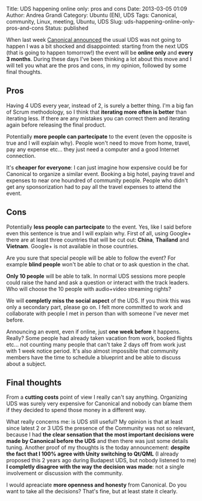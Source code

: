 Title: UDS happening online only: pros and cons
Date: 2013-03-05 01:09
Author: Andrea Grandi
Category: Ubuntu (EN), UDS
Tags: Canonical, community, Linux, meeting, Ubuntu, UDS
Slug: uds-happening-online-only-pros-and-cons
Status: published

When last week [Canonical
announced](http://fridge.ubuntu.com/2013/02/26/ubuntu-developer-summits-now-online-and-every-three-months/)
the usual UDS was not going to happen I was a bit shocked and
disappointed: starting from the next UDS (that is going to happen
tomorrow!) the event will be **online only** and **every 3 months**.
During these days I've been thinking a lot about this move and I will
tell you what are the pros and cons, in my opinion, followed by some
final thoughts.

Pros
----

Having 4 UDS every year, instead of 2, is surely a better thing. I'm a
big fan of Scrum methodology, so I think that **iterating more often is
better** than iterating less. If there are any mistakes you can correct
them and iterating again before releasing the final product.

Potentially **more people can partecipate** to the event (even the
opposite is true and I will explain why). People won't need to move from
home, travel, pay any expense etc... they just need a computer and a
good Internet connection.

It's **cheaper for everyone**: I can just imagine how expensive could be
for Canonical to organize a similar event. Booking a big hotel, paying
travel and expenses to near one houndred of community people. People who
didn't get any sponsorization had to pay all the travel expenses to
attend the event.

Cons
----

Potentially **less people can partecipate** to the event. Yes, like I
said before even this sentence is true and I will explain why. First of
all, using Google+ there are at least three countries that will be cut
out: **China**, **Thailand** and **Vietnam**. Google+ is not available
in those countries.

Are you sure that special people will be able to follow the event? For
example **blind people** won't be able to chat or to ask question in the
chat.

**Only 10 people** will be able to talk. In normal UDS sessions more
people could raise the hand and ask a question or interact with the
track leaders. Who will choose the 10 people with audio+video streaming
rights?

We will **completly miss the social aspect** of the UDS. If you think
this was only a secondary part, please go on. I felt more committed to
work and collaborate with people I met in person than with someone I've
never met before.

Announcing an event, even if online, just **one week before** it
happens. Really? Some people had already taken vacation from work,
booked flights etc... not counting many people that can't take 2 days
off from work just with 1 week notice period. It's also almost
impossible that community members have the time to schedule a blueprint
and be able to discuss about a subject.

Final thoughts
--------------

From a **cutting costs** point of view I really can't say anything.
Organizing UDS was surely very expensive for Canonical and nobody can
blame them if they decided to spend those money in a different way.

What really concerns me: is UDS still useful? My opinion is that at
least since latest 2 or 3 UDS the presence of the Community was not so
relevant, because I had **the clear sensation that the most important
decisions were made by Canonical before the UDS** and then there was
just some details tuning. Another proof of my thoughts is the today
announcement: **despite the fact that I 100% agree with Unity switching
to Qt/QML** (I already proposed this 2 years ago during Budapest UDS,
but nobody listened to me) **I completly disagree with the way the
decision was made**: not a single involvement or discussion with the
community.

I would apreaciate **more openness and honesty** from Canonical. Do you
want to take all the decisions? That's fine, but at least state it
clearly.
